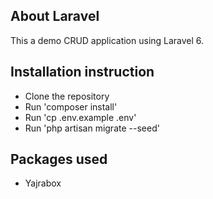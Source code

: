 
## About Laravel
 This a demo CRUD application using Laravel 6.

## Installation instruction

- Clone the repository
- Run 'composer install'
- Run 'cp .env.example .env'
- Run 'php artisan migrate --seed'

## Packages used

- Yajrabox
